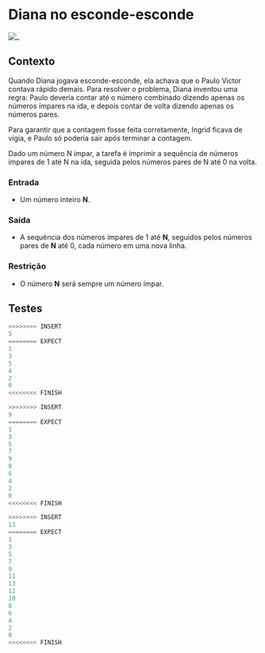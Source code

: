 # Diana no esconde-esconde

![_](https://raw.githubusercontent.com/qxcodefup/arcade/master/base/esconde/cover.jpg)

## Contexto

Quando Diana jogava esconde-esconde, ela achava que o Paulo Victor contava rápido demais. Para resolver o problema, Diana inventou uma regra: Paulo deveria contar até o número combinado dizendo apenas os números ímpares na ida, e depois contar de volta dizendo apenas os números pares.

Para garantir que a contagem fosse feita corretamente, Ingrid ficava de vigia, e Paulo só poderia sair após terminar a contagem.

Dado um número N ímpar, a tarefa é imprimir a sequência de números ímpares de 1 até N na ida, seguida pelos números pares de N até 0 na volta.

### Entrada

- Um número inteiro **N**.

### Saída

- A sequência dos números ímpares de 1 até **N**, seguidos pelos números pares de **N** até 0, cada número em uma nova linha.

### Restrição

- O número **N** será sempre um número ímpar.

## Testes

```py
>>>>>>>> INSERT
5
======== EXPECT
1
3
5
4
2
0
<<<<<<<< FINISH
```

```py
>>>>>>>> INSERT
9
======== EXPECT
1
3
5
7
9
8
6
4
2
0
<<<<<<<< FINISH
```

```py
>>>>>>>> INSERT
13
======== EXPECT
1
3
5
7
9
11
13
12
10
8
6
4
2
0
<<<<<<<< FINISH

```

